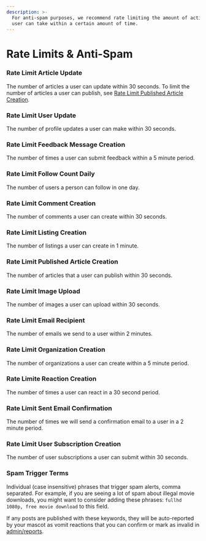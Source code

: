 ```yaml
---
description: >-
  For anti-spam purposes, we recommend rate limiting the amount of actions a
  user can take within a certain amount of time.
---
```


# Rate Limits & Anti-Spam

### Rate Limit Article Update

The number of articles a user can update within 30 seconds. To limit the number of articles a user can publish, see [Rate Limit Published Article Creation](rate-limits.md#rate-limit-published-article-creation).

### Rate Limit User Update

The number of profile updates a user can make within 30 seconds.

### Rate Limit Feedback Message Creation

The number of times a user can submit feedback within a 5 minute period.

### Rate Limit Follow Count Daily 

The number of users a person can follow in one day.

### Rate Limit Comment Creation

The number of comments a user can create within 30 seconds.

### Rate Limit Listing Creation

The number of listings a user can create in 1 minute.

### Rate Limit Published Article Creation

The number of articles that a user can publish within 30 seconds.

### Rate Limit Image Upload

The number of images a user can upload within 30 seconds.

### Rate Limit Email Recipient

The number of emails we send to a user within 2 minutes.

### Rate Limit Organization Creation

The number of organizations a user can create within a 5 minute period.

### Rate Limite Reaction Creation

The number of times a user can react in a 30 second period.

### Rate Limit Sent Email Confirmation

The number of times we will send a confirmation email to a user in a 2 minute period.

### Rate Limit User Subscription Creation

The number of user subscriptions a user can submit within 30 seconds.

### Spam Trigger Terms

Individual \(case insensitive\) phrases that trigger spam alerts, comma separated. For example, if you are seeing a lot of spam about illegal movie downloads, you might want to consider adding these phrases: `fullhd 1080p, free movie download` to this field.

If any posts are published with these keywords, they will be auto-reported by your mascot as vomit reactions that you can confirm or mark as invalid in [admin/reports](../../reports.md#vomit-reactions).

